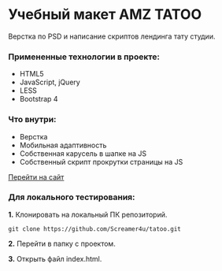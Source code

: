 # Учебный макет AMZ TATOO

Верстка по PSD и написание скриптов лендинга тату студии.

### Примененные технологии в проекте:

* HTML5
* JavaScript, jQuery
* LESS
* Bootstrap 4

### Что внутри:

* Верстка
* Мобильная адаптивность
* Собственная карусель в шапке на JS
* Собственный скрипт прокрутки страницы на JS

[Перейти на сайт](http://websweet.ru/tatoo/)

### Для локального тестирования:

**1.** Клонировать на локальный ПК репозиторий.

```git clone https://github.com/Screamer4u/tatoo.git```

**2.** Перейти в папку с проектом.

**3.** Открыть файл index.html.
